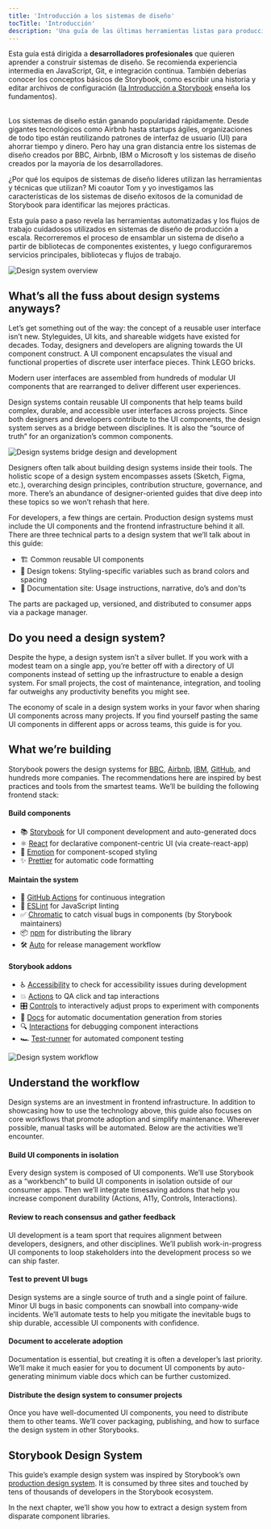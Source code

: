 ```yaml
---
title: 'Introducción a los sistemas de diseño'
tocTitle: 'Introducción'
description: 'Una guía de las últimas herramientas listas para producción para sistemas de diseño'
---
```


<div class="aside">Esta guía está dirigida a <b>desarrolladores profesionales</b> que quieren aprender a construir sistemas de diseño. Se recomienda experiencia intermedia en JavaScript, Git, e integración continua. También deberías conocer los conceptos básicos de Storybook, como escribir una historia y editar archivos de configuración (<a href="/es/intro-to-storybook">la Introducción a Storybook</a> enseña los fundamentos).
</div>
<br/>

Los sistemas de diseño están ganando popularidad rápidamente. Desde gigantes tecnológicos como Airbnb hasta startups ágiles, organizaciones de todo tipo están reutilizando patrones de interfaz de usuario (UI) para ahorrar tiempo y dinero. Pero hay una gran distancia entre los sistemas de diseño creados por BBC, Airbnb, IBM o Microsoft y los sistemas de diseño creados por la mayoría de los desarrolladores.

¿Por qué los equipos de sistemas de diseño líderes utilizan las herramientas y técnicas que utilizan? Mi coautor Tom y yo investigamos las características de los sistemas de diseño exitosos de la comunidad de Storybook para identificar las mejores prácticas.

Esta guía paso a paso revela las herramientas automatizadas y los flujos de trabajo cuidadosos utilizados en sistemas de diseño de producción a escala. Recorreremos el proceso de ensamblar un sistema de diseño a partir de bibliotecas de componentes existentes, y luego configuraremos servicios principales, bibliotecas y flujos de trabajo.

![Design system overview](/design-systems-for-developers/design-system-overview.jpg)

## What’s all the fuss about design systems anyways?

Let’s get something out of the way: the concept of a reusable user interface isn’t new. Styleguides, UI kits, and shareable widgets have existed for decades. Today, designers and developers are aligning towards the UI component construct. A UI component encapsulates the visual and functional properties of discrete user interface pieces. Think LEGO bricks.

Modern user interfaces are assembled from hundreds of modular UI components that are rearranged to deliver different user experiences.

Design systems contain reusable UI components that help teams build complex, durable, and accessible user interfaces across projects. Since both designers and developers contribute to the UI components, the design system serves as a bridge between disciplines. It is also the “source of truth” for an organization’s common components.

![Design systems bridge design and development](/design-systems-for-developers/design-system-context.jpg)

Designers often talk about building design systems inside their tools. The holistic scope of a design system encompasses assets (Sketch, Figma, etc.), overarching design principles, contribution structure, governance, and more. There’s an abundance of designer-oriented guides that dive deep into these topics so we won’t rehash that here.

For developers, a few things are certain. Production design systems must include the UI components and the frontend infrastructure behind it all. There are three technical parts to a design system that we’ll talk about in this guide:

- 🏗 Common reusable UI components
- 🎨 Design tokens: Styling-specific variables such as brand colors and spacing
- 📕 Documentation site: Usage instructions, narrative, do’s and don'ts

The parts are packaged up, versioned, and distributed to consumer apps via a package manager.

## Do you need a design system?

Despite the hype, a design system isn’t a silver bullet. If you work with a modest team on a single app, you’re better off with a directory of UI components instead of setting up the infrastructure to enable a design system. For small projects, the cost of maintenance, integration, and tooling far outweighs any productivity benefits you might see.

The economy of scale in a design system works in your favor when sharing UI components across many projects. If you find yourself pasting the same UI components in different apps or across teams, this guide is for you.

## What we’re building

Storybook powers the design systems for [BBC](https://www.bbc.co.uk/iplayer/storybook/index.html?path=/story/style-guide--colours), [Airbnb](https://github.com/airbnb/lunar), [IBM](https://www.carbondesignsystem.com/), [GitHub](https://primer.style/css/), and hundreds more companies. The recommendations here are inspired by best practices and tools from the smartest teams. We’ll be building the following frontend stack:

#### Build components

- 📚 [Storybook](http://storybook.js.org) for UI component development and auto-generated docs
- ⚛️ [React](https://reactjs.org/) for declarative component-centric UI (via create-react-app)
- 💅 [Emotion](https://emotion.sh/docs/introduction) for component-scoped styling
- ✨ [Prettier](https://prettier.io/) for automatic code formatting

#### Maintain the system

- 🚥 [GitHub Actions](https://github.com/features/actions) for continuous integration
- 📐 [ESLint](https://eslint.org/) for JavaScript linting
- ✅ [Chromatic](https://www.chromatic.com/?utm_source=storybook_website&utm_medium=link&utm_campaign=storybook) to catch visual bugs in components (by Storybook maintainers)
- 📦 [npm](https://npmjs.com) for distributing the library
- 🛠 [Auto](https://github.com/intuit/auto) for release management workflow

#### Storybook addons

- ♿ [Accessibility](https://github.com/storybookjs/storybook/tree/master/addons/a11y) to check for accessibility issues during development
- 💥 [Actions](https://storybook.js.org/docs/react/essentials/actions) to QA click and tap interactions
- 🎛 [Controls](https://storybook.js.org/docs/react/essentials/controls) to interactively adjust props to experiment with components
- 📕 [Docs](https://storybook.js.org/docs/react/writing-docs/introduction) for automatic documentation generation from stories
- 🔍 [Interactions](https://storybook.js.org/addons/@storybook/addon-interactions/) for debugging component interactions
- 🏎 [Test-runner](https://storybook.js.org/docs/react/writing-tests/test-runner) for automated component testing

![Design system workflow](/design-systems-for-developers/design-system-workflow.jpg)

## Understand the workflow

Design systems are an investment in frontend infrastructure. In addition to showcasing how to use the technology above, this guide also focuses on core workflows that promote adoption and simplify maintenance. Wherever possible, manual tasks will be automated. Below are the activities we’ll encounter.

#### Build UI components in isolation

Every design system is composed of UI components. We’ll use Storybook as a “workbench” to build UI components in isolation outside of our consumer apps. Then we’ll integrate timesaving addons that help you increase component durability (Actions, A11y, Controls, Interactions).

#### Review to reach consensus and gather feedback

UI development is a team sport that requires alignment between developers, designers, and other disciplines. We’ll publish work-in-progress UI components to loop stakeholders into the development process so we can ship faster.

#### Test to prevent UI bugs

Design systems are a single source of truth and a single point of failure. Minor UI bugs in basic components can snowball into company-wide incidents. We’ll automate tests to help you mitigate the inevitable bugs to ship durable, accessible UI components with confidence.

#### Document to accelerate adoption

Documentation is essential, but creating it is often a developer’s last priority. We’ll make it much easier for you to document UI components by auto-generating minimum viable docs which can be further customized.

#### Distribute the design system to consumer projects

Once you have well-documented UI components, you need to distribute them to other teams. We’ll cover packaging, publishing, and how to surface the design system in other Storybooks.

## Storybook Design System

This guide’s example design system was inspired by Storybook’s own [production design system](https://github.com/storybookjs/design-system). It is consumed by three sites and touched by tens of thousands of developers in the Storybook ecosystem.

In the next chapter, we’ll show you how to extract a design system from disparate component libraries.
